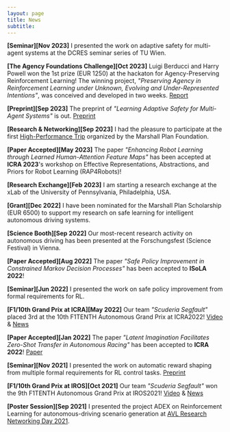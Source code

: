 ```yaml
---
layout: page
title: News
subtitle:
---
```


**[Seminar][Nov 2023]** 
I presented the work on adaptive safety for multi-agent systems at the
DCRES seminar series of TU Wien.

**[The Agency Foundations Challenge][Oct 2023]** 
Luigi Berducci and Harry Powell won the 1st prize (EUR 1250) at the hackaton 
for Agency-Preserving Reinforcement Learning!
The winning project, 
*"Preserving Agency in Reinforcement Learning under Unknown, Evolving and Under-Represented Intentions"*,
was conceived and developed in two weeks.
[Report](https://alignmentjam.com/project/preserving-agency-in-reinforcement-learning-under-unknown-evolving-and-under-represented-intentions)

**[Preprint][Sep 2023]** 
The preprint of 
*"Learning Adaptive Safety for Multi-Agent Systems"*
is out.
[Preprint](https://arxiv.org/abs/2309.10657)

**[Research & Networking][Sep 2023]** 
I had the pleasure to participate at the first [High-Performance Trip](https://www.marshallplan.at/2023/495-first-two-day-high-performance-trip)
 organized by the Marshall Plan Foundation.

**[Paper Accepted][May 2023]** The paper *"Enhancing Robot Learning through Learned Human-Attention Feature Maps"* 
has been accepted at **ICRA 2023**'s workshop on 
Effective Representations, Abstractions, and Priors for Robot Learning (RAP4Robots)!

**[Research Exchange][Feb 2023]** I am starting a research exchange at the xLab
of the University of Pennsylvania, Philadelphia, USA.

**[Grant][Dec 2022]** I have been nominated for the Marshall Plan Scholarship (EUR 6500) to support my 
research on safe learning for intelligent autonomous driving systems.

**[Science Booth][Sep 2022]** Our most-recent research activity on autonomous driving has been presented 
at the Forschungsfest (Science Festival) in Vienna.

**[Paper Accepted][Aug 2022]** The paper *"Safe Policy Improvement in Constrained Markov Decision Processes"* 
has been accepted to **ISoLA 2022**!

**[Seminar][Jun 2022]** I presented the work on safe policy improvement from formal requirements for RL.

**[F1/10th Grand Prix at ICRA][May 2022]** Our team *"Scuderia Segfault"* placed 3rd at the 10th 
F1TENTH Autonomous Grand Prix at ICRA2022!
[Video](https://youtu.be/gk_lNKmZX4I) & [News](/_posts/2022-05-27-F110_ICRA_AGP.md)

**[Paper Accepted][Jan 2022]** The paper *"Latent Imagination Facilitates Zero-Shot Transfer in Autonomous Racing"* has been accepted to **ICRA 2022**!
[Paper](https://arxiv.org/abs/2103.04909)

**[Seminar][Nov 2021]** I presented the work on automatic reward shaping from multiple formal requirements for RL control tasks.
[Preprint](https://arxiv.org/abs/2110.02792)

**[F1/10th Grand Prix at IROS][Oct 2021]** Our team *"Scuderia Segfault"* won the 9th F1TENTH Autonomous Grand Prix at IROS2021!
[Video](https://youtu.be/oI6xHDvLzOg) & [News](/_posts/2021-10-01-F110_IROS_AGP.md)

**[Poster Session][Sep 2021]** I presented the project ADEX on Reinforcement Learning for autonomous-driving scenario generation
at [AVL Research Networking Day 2021](https://www.avl.com/ja/web/guest/-/avl-research-networking-day-2021).
